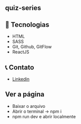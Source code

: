 ## quiz-series

## 🔨 Tecnologias

-   HTML
-   SASS
-   Git, Github, GitFlow
-   ReactJS

## 📞 Contato

-   [Linkedin](https://www.linkedin.com/in/thiago-dutra-107b4a213)

## Ver a página

-   Baixar o arquivo
-   Abrir o terminal -> npm i
-   npm run dev e abrir localmente
